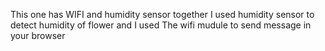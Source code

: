 This one has WIFI and humidity sensor together
I used humidity sensor to detect humidity of flower
and I used The wifi mudule to send message in your browser
